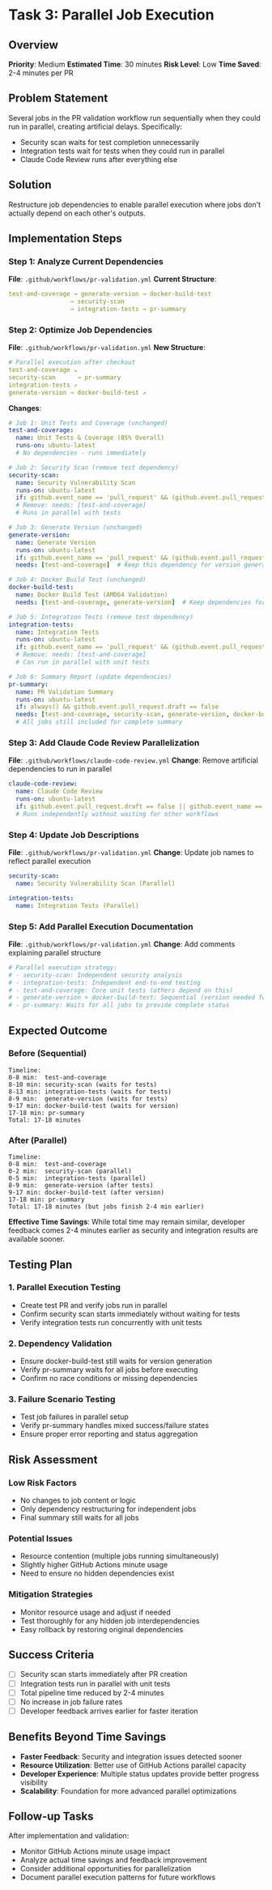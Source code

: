 # Task 3: Parallel Job Execution

## Overview
**Priority**: Medium
**Estimated Time**: 30 minutes
**Risk Level**: Low
**Time Saved**: 2-4 minutes per PR

## Problem Statement
Several jobs in the PR validation workflow run sequentially when they could run in parallel, creating artificial delays. Specifically:
- Security scan waits for test completion unnecessarily
- Integration tests wait for tests when they could run in parallel
- Claude Code Review runs after everything else

## Solution
Restructure job dependencies to enable parallel execution where jobs don't actually depend on each other's outputs.

## Implementation Steps

### Step 1: Analyze Current Dependencies
**File**: `.github/workflows/pr-validation.yml`
**Current Structure**:
```yaml
test-and-coverage → generate-version → docker-build-test
                 → security-scan
                 → integration-tests → pr-summary
```

### Step 2: Optimize Job Dependencies
**File**: `.github/workflows/pr-validation.yml`
**New Structure**:
```yaml
# Parallel execution after checkout
test-and-coverage ↘
security-scan      → pr-summary
integration-tests ↗
generate-version → docker-build-test ↗
```

**Changes**:
```yaml
# Job 1: Unit Tests and Coverage (unchanged)
test-and-coverage:
  name: Unit Tests & Coverage (85% Overall)
  runs-on: ubuntu-latest
  # No dependencies - runs immediately

# Job 2: Security Scan (remove test dependency)
security-scan:
  name: Security Vulnerability Scan
  runs-on: ubuntu-latest
  if: github.event_name == 'pull_request' && (github.event.pull_request.draft == false || github.event_name == 'workflow_dispatch')
  # Remove: needs: [test-and-coverage]
  # Runs in parallel with tests

# Job 3: Generate Version (unchanged)
generate-version:
  name: Generate Version
  runs-on: ubuntu-latest
  if: github.event_name == 'pull_request' && (github.event.pull_request.draft == false || github.event_name == 'workflow_dispatch')
  needs: [test-and-coverage]  # Keep this dependency for version generation

# Job 4: Docker Build Test (unchanged)
docker-build-test:
  name: Docker Build Test (AMD64 Validation)
  needs: [test-and-coverage, generate-version]  # Keep dependencies for version

# Job 5: Integration Tests (remove test dependency)
integration-tests:
  name: Integration Tests
  runs-on: ubuntu-latest
  if: github.event_name == 'pull_request' && (github.event.pull_request.draft == false || github.event_name == 'workflow_dispatch')
  # Remove: needs: [test-and-coverage]
  # Can run in parallel with unit tests

# Job 6: Summary Report (update dependencies)
pr-summary:
  name: PR Validation Summary
  runs-on: ubuntu-latest
  if: always() && github.event.pull_request.draft == false
  needs: [test-and-coverage, security-scan, generate-version, docker-build-test, integration-tests]
  # All jobs still included for complete summary
```

### Step 3: Add Claude Code Review Parallelization
**File**: `.github/workflows/claude-code-review.yml`
**Change**: Remove artificial dependencies to run in parallel

```yaml
claude-code-review:
  name: Claude Code Review
  runs-on: ubuntu-latest
  if: github.event.pull_request.draft == false || github.event_name == 'workflow_dispatch'
  # Runs independently without waiting for other workflows
```

### Step 4: Update Job Descriptions
**File**: `.github/workflows/pr-validation.yml`
**Change**: Update job names to reflect parallel execution

```yaml
security-scan:
  name: Security Vulnerability Scan (Parallel)

integration-tests:
  name: Integration Tests (Parallel)
```

### Step 5: Add Parallel Execution Documentation
**File**: `.github/workflows/pr-validation.yml`
**Change**: Add comments explaining parallel structure

```yaml
# Parallel execution strategy:
# - security-scan: Independent security analysis
# - integration-tests: Independent end-to-end testing
# - test-and-coverage: Core unit tests (others depend on this)
# - generate-version + docker-build-test: Sequential (version needed for build)
# - pr-summary: Waits for all jobs to provide complete status
```

## Expected Outcome

### Before (Sequential)
```
Timeline:
0-8 min:  test-and-coverage
8-10 min: security-scan (waits for tests)
8-13 min: integration-tests (waits for tests)
8-9 min:  generate-version (waits for tests)
9-17 min: docker-build-test (waits for version)
17-18 min: pr-summary
Total: 17-18 minutes
```

### After (Parallel)
```
Timeline:
0-8 min:  test-and-coverage
0-2 min:  security-scan (parallel)
0-5 min:  integration-tests (parallel)
8-9 min:  generate-version (after tests)
9-17 min: docker-build-test (after version)
17-18 min: pr-summary
Total: 17-18 minutes (but jobs finish 2-4 min earlier)
```

**Effective Time Savings**: While total time may remain similar, developer feedback comes 2-4 minutes earlier as security and integration results are available sooner.

## Testing Plan

### 1. Parallel Execution Testing
- Create test PR and verify jobs run in parallel
- Confirm security scan starts immediately without waiting for tests
- Verify integration tests run concurrently with unit tests

### 2. Dependency Validation
- Ensure docker-build-test still waits for version generation
- Verify pr-summary waits for all jobs before executing
- Confirm no race conditions or missing dependencies

### 3. Failure Scenario Testing
- Test job failures in parallel setup
- Verify pr-summary handles mixed success/failure states
- Ensure proper error reporting and status aggregation

## Risk Assessment

### Low Risk Factors
- No changes to job content or logic
- Only dependency restructuring for independent jobs
- Final summary still waits for all jobs

### Potential Issues
- Resource contention (multiple jobs running simultaneously)
- Slightly higher GitHub Actions minute usage
- Need to ensure no hidden dependencies exist

### Mitigation Strategies
- Monitor resource usage and adjust if needed
- Test thoroughly for any hidden job interdependencies
- Easy rollback by restoring original dependencies

## Success Criteria
- [ ] Security scan starts immediately after PR creation
- [ ] Integration tests run in parallel with unit tests
- [ ] Total pipeline time reduced by 2-4 minutes
- [ ] No increase in job failure rates
- [ ] Developer feedback arrives earlier for faster iteration

## Benefits Beyond Time Savings
- **Faster Feedback**: Security and integration issues detected sooner
- **Resource Utilization**: Better use of GitHub Actions parallel capacity
- **Developer Experience**: Multiple status updates provide better progress visibility
- **Scalability**: Foundation for more advanced parallel optimizations

## Follow-up Tasks
After implementation and validation:
- Monitor GitHub Actions minute usage impact
- Analyze actual time savings and feedback improvement
- Consider additional opportunities for parallelization
- Document parallel execution patterns for future workflows